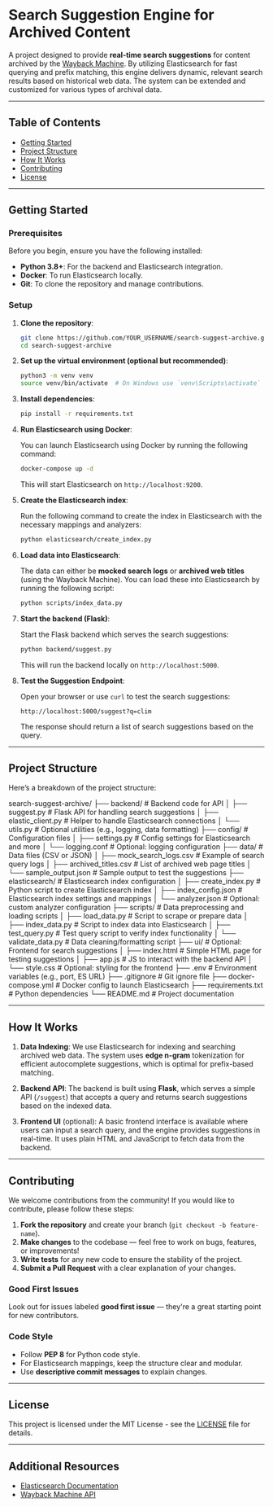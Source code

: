 # Search Suggestion Engine for Archived Content

A project designed to provide **real-time search suggestions** for content archived by the [Wayback Machine](https://archive.org/web/). By utilizing Elasticsearch for fast querying and prefix matching, this engine delivers dynamic, relevant search results based on historical web data. The system can be extended and customized for various types of archival data.

---

## Table of Contents

- [Getting Started](#getting-started)
- [Project Structure](#project-structure)
- [How It Works](#how-it-works)
- [Contributing](#contributing)
- [License](#license)

---

## Getting Started

### Prerequisites

Before you begin, ensure you have the following installed:

- **Python 3.8+**: For the backend and Elasticsearch integration.
- **Docker**: To run Elasticsearch locally.
- **Git**: To clone the repository and manage contributions.

### Setup

1. **Clone the repository**:

    ```bash
    git clone https://github.com/YOUR_USERNAME/search-suggest-archive.git
    cd search-suggest-archive
    ```

2. **Set up the virtual environment (optional but recommended)**:

    ```bash
    python3 -m venv venv
    source venv/bin/activate  # On Windows use `venv\Scripts\activate`
    ```

3. **Install dependencies**:

    ```bash
    pip install -r requirements.txt
    ```

4. **Run Elasticsearch using Docker**:

    You can launch Elasticsearch using Docker by running the following command:

    ```bash
    docker-compose up -d
    ```

    This will start Elasticsearch on `http://localhost:9200`.

5. **Create the Elasticsearch index**:

    Run the following command to create the index in Elasticsearch with the necessary mappings and analyzers:

    ```bash
    python elasticsearch/create_index.py
    ```

6. **Load data into Elasticsearch**:

    The data can either be **mocked search logs** or **archived web titles** (using the Wayback Machine). You can load these into Elasticsearch by running the following script:

    ```bash
    python scripts/index_data.py
    ```

7. **Start the backend (Flask)**:

    Start the Flask backend which serves the search suggestions:

    ```bash
    python backend/suggest.py
    ```

    This will run the backend locally on `http://localhost:5000`.

8. **Test the Suggestion Endpoint**:

    Open your browser or use `curl` to test the search suggestions:

    ```
    http://localhost:5000/suggest?q=clim
    ```

    The response should return a list of search suggestions based on the query.

---

## Project Structure

Here’s a breakdown of the project structure:

search-suggest-archive/ ├── backend/ # Backend code for API │ ├── suggest.py # Flask API for handling search suggestions │ ├── elastic_client.py # Helper to handle Elasticsearch connections │ └── utils.py # Optional utilities (e.g., logging, data formatting) ├── config/ # Configuration files │ ├── settings.py # Config settings for Elasticsearch and more │ └── logging.conf # Optional: logging configuration ├── data/ # Data files (CSV or JSON) │ ├── mock_search_logs.csv # Example of search query logs │ ├── archived_titles.csv # List of archived web page titles │ └── sample_output.json # Sample output to test the suggestions ├── elasticsearch/ # Elasticsearch index configuration │ ├── create_index.py # Python script to create Elasticsearch index │ ├── index_config.json # Elasticsearch index settings and mappings │ └── analyzer.json # Optional: custom analyzer configuration ├── scripts/ # Data preprocessing and loading scripts │ ├── load_data.py # Script to scrape or prepare data │ ├── index_data.py # Script to index data into Elasticsearch │ ├── test_query.py # Test query script to verify index functionality │ └── validate_data.py # Data cleaning/formatting script ├── ui/ # Optional: Frontend for search suggestions │ ├── index.html # Simple HTML page for testing suggestions │ ├── app.js # JS to interact with the backend API │ └── style.css # Optional: styling for the frontend ├── .env # Environment variables (e.g., port, ES URL) ├── .gitignore # Git ignore file ├── docker-compose.yml # Docker config to launch Elasticsearch ├── requirements.txt # Python dependencies └── README.md # Project documentation


---

## How It Works

1. **Data Indexing**: We use Elasticsearch for indexing and searching archived web data. The system uses **edge n-gram** tokenization for efficient autocomplete suggestions, which is optimal for prefix-based matching.
   
2. **Backend API**: The backend is built using **Flask**, which serves a simple API (`/suggest`) that accepts a query and returns search suggestions based on the indexed data.

3. **Frontend UI** (optional): A basic frontend interface is available where users can input a search query, and the engine provides suggestions in real-time. It uses plain HTML and JavaScript to fetch data from the backend.

---

## Contributing

We welcome contributions from the community! If you would like to contribute, please follow these steps:

1. **Fork the repository** and create your branch (`git checkout -b feature-name`).
2. **Make changes** to the codebase — feel free to work on bugs, features, or improvements!
3. **Write tests** for any new code to ensure the stability of the project.
4. **Submit a Pull Request** with a clear explanation of your changes.

### Good First Issues
Look out for issues labeled **good first issue** — they're a great starting point for new contributors.

### Code Style

- Follow **PEP 8** for Python code style.
- For Elasticsearch mappings, keep the structure clear and modular.
- Use **descriptive commit messages** to explain changes.

---

## License

This project is licensed under the MIT License - see the [LICENSE](LICENSE) file for details.

---

## Additional Resources

- [Elasticsearch Documentation](https://www.elastic.co/guide/en/elasticsearch/reference/index.html)
- [Wayback Machine API](https://web.archive.org/help/)

